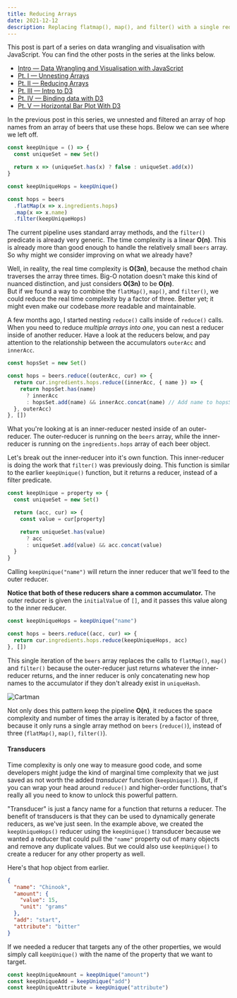 ```yaml
---
title: Reducing Arrays
date: 2021-12-12
description: Replacing flatmap(), map(), and filter() with a single reduce().
---
```


<div class="call-out-indigo">

This post is part of a series on data wrangling and visualisation with JavaScript.
You can find the other posts in the series at the links below.

- [Intro — Data Wrangling and Visualisation with JavaScript](../data-wrangling-with-js)
- [Pt. I — Unnesting Arrays](../unnesting-arrays)
- [Pt. II — Reducing Arrays](../reducing-arrays)
- [Pt. III — Intro to D3](../intro-to-d3)
- [Pt. IV — Binding data with D3](../binding-data-d3)
- [Pt. V — Horizontal Bar Plot With D3](../horizontal-bar-plot)

</div>

In the previous post in this series, we unnested and filtered an array of hop names from an array of beers that use these hops.
Below we can see where we left off.

```js
const keepUnique = () => {
  const uniqueSet = new Set()

  return x => (uniqueSet.has(x) ? false : uniqueSet.add(x))
}

const keepUniqueHops = keepUnique()

const hops = beers
  .flatMap(x => x.ingredients.hops)
  .map(x => x.name)
  .filter(keepUniqueHops)
```

The current pipeline uses standard array methods, and the `filter()` predicate is already very generic.
The time complexity is a linear **O(n)**.
This is already more than good enough to handle the relatively small `beers` array.
So why might we consider improving on what we already have?

Well, in reality, the real time complexity is **O(3n)**, because the method chain traverses the array three times.
Big-O notation doesn't make this kind of nuanced distinction, and just considers **O(3n)** to be **O(n)**.  
But if we found a way to combine the `flatMap()`, `map()`, and `filter()`, we could reduce the real time complexity by a factor of three.
Better yet; it might even make our codebase _more_ readable and maintainable.

A few months ago, I started nesting `reduce()` calls inside of `reduce()` calls.
When you need to reduce _multiple arrays into one_, you can nest a reducer inside of another reducer.
Have a look at the reducers below, and pay attention to the relationship between the accumulators `outerAcc` and `innerAcc`.

```js
const hopsSet = new Set()

const hops = beers.reduce((outerAcc, cur) => {
  return cur.ingredients.hops.reduce((innerAcc, { name }) => {
    return hopsSet.has(name)
      ? innerAcc
      : hopsSet.add(name) && innerAcc.concat(name) // Add name to hopsSet AND concat it to the accumulator
  }, outerAcc)
}, [])
```

What you're looking at is an inner-reducer nested inside of an outer-reducer.
The outer-reducer is running on the `beers` array, while the inner-reducer is running on the `ingredients.hops` array of each beer object.

Let's break out the inner-reducer into it's own function.
This inner-reducer is doing the work that `filter()` was previously doing.
This function is similar to the earlier `keepUnique()` function, but it returns a reducer, instead of a filter predicate.

```js
const keepUnique = property => {
  const uniqueSet = new Set()

  return (acc, cur) => {
    const value = cur[property]

    return uniqueSet.has(value)
      ? acc
      : uniqueSet.add(value) && acc.concat(value)
  }
}
```

Calling `keepUnique("name")` will return the inner reducer that we'll feed to the outer reducer.

**Notice that both of these reducers share a common accumulator.**
The outer reducer is given the `initialValue` of `[]`, and it passes this value along to the inner reducer.

```js
const keepUniqueHops = keepUnique("name")

const hops = beers.reduce((acc, cur) => {
  return cur.ingredients.hops.reduce(keepUniqueHops, acc)
}, [])
```

This single iteration of the `beers` array replaces the calls to `flatMap()`, `map()` and `filter()` because the outer-reducer just returns whatever the inner-reducer returns, and the inner reducer is only concatenating new hop names to the accumulator if they don't already exist in `uniqueHash`.

![Cartman](https://memegenerator.net/img/instances/75685855.jpg)

Not only does this pattern keep the pipeline **O(n)**, it reduces the space complexity and number of times the array is iterated by a factor of three, because it only runs a single array method on `beers` (`reduce()`), instead of three (`flatMap()`, `map()`, `filter()`).

#### Transducers

Time complexity is only one way to measure good code, and some developers might judge the kind of marginal time complexity that we just saved as not worth the added _transducer_ function (`keepUnique()`).
But, if you can wrap your head around `reduce()` and higher-order functions, that's really all you need to know to unlock this powerful pattern.

"Transducer" is just a fancy name for a function that returns a reducer.
The benefit of transducers is that they can be used to dynamically generate reducers, as we've just seen.
In the example above, we created the `keepUniqueHops()` reducer using the `keepUnique()` transducer because we wanted a reducer that could pull the `"name"` property out of many objects and remove any duplicate values.
But we could also use `keepUnique()` to create a reducer for any other property as well.

Here's that hop object from earlier.

```json
{
  "name": "Chinook",
  "amount": {
    "value": 15,
    "unit": "grams"
  },
  "add": "start",
  "attribute": "bitter"
}
```

If we needed a reducer that targets any of the other properties, we would simply call `keepUnique()` with the name of the property that we want to target.

```js
const keepUniqueAmount = keepUnique("amount")
const keepUniqueAdd = keepUnique("add")
const keepUniqueAttribute = keepUnique("attribute")
```
